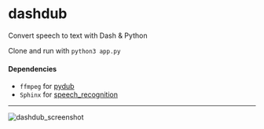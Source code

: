 # dashdub

Convert speech to text with Dash &amp; Python

Clone and run with `python3 app.py`

#### Dependencies
- `ffmpeg` for [pydub](https://github.com/jiaaro/pydub)
- `Sphinx` for [speech_recognition](https://github.com/Uberi/speech_recognition)

***

![dashdub_screenshot](https://raw.githubusercontent.com/jackparmer/dashdub/master/speech_rec_screenshot.png)
